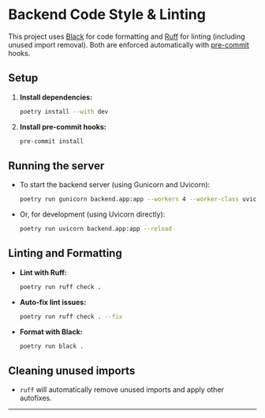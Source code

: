 # Backend Code Style & Linting

This project uses [Black](https://black.readthedocs.io/en/stable/) for code formatting and [Ruff](https://docs.astral.sh/ruff/) for linting (including unused import removal). Both are enforced automatically with [pre-commit](https://pre-commit.com/) hooks.

## Setup

1. **Install dependencies:**
   ```bash
   poetry install --with dev
   ```
2. **Install pre-commit hooks:**
   ```bash
   pre-commit install
   ```

## Running the server

- To start the backend server (using Gunicorn and Uvicorn):
  ```bash
  poetry run gunicorn backend.app:app --workers 4 --worker-class uvicorn.workers.UvicornWorker --bind 0.0.0.0:8000 --log-level debug --access-logfile - --error-logfile -
  ```
- Or, for development (using Uvicorn directly):
  ```bash
  poetry run uvicorn backend.app:app --reload
  ```

## Linting and Formatting

- **Lint with Ruff:**
  ```bash
  poetry run ruff check .
  ```
- **Auto-fix lint issues:**
  ```bash
  poetry run ruff check . --fix
  ```
- **Format with Black:**
  ```bash
  poetry run black .
  ```

## Cleaning unused imports

- `ruff` will automatically remove unused imports and apply other autofixes.

---
